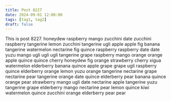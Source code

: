 ```yaml
---
title: Post 8227
date: 2024-09-01 12:00:00
tags: [tag1, tag2]
draft: false
---
```

This is post 8227.
honeydew
raspberry
mango
zucchini
date
zucchini
raspberry
tangerine
lemon
zucchini
tangerine
ugli
apple
apple
fig
banana
tangerine
watermelon
nectarine
fig
quince
raspberry
raspberry
date
date
yuzu
mango
ugli
ugli
ugli
tangerine
grape
raspberry
mango
orange
orange
apple
quince
quince
cherry
honeydew
fig
orange
strawberry
cherry
xigua
watermelon
elderberry
banana
quince
apple
grape
grape
ugli
raspberry
quince
elderberry
orange
lemon
yuzu
orange
tangerine
nectarine
grape
nectarine
pear
tangerine
orange
date
quince
elderberry
pear
banana
quince
orange
pear
strawberry
mango
ugli
date
nectarine
apple
tangerine
yuzu
tangerine
grape
elderberry
mango
nectarine
pear
lemon
quince
kiwi
watermelon
quince
zucchini
orange
elderberry
pear
pear
